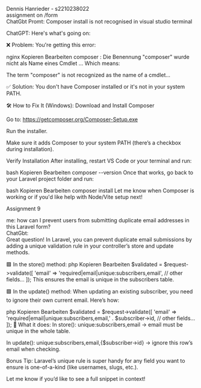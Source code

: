 Dennis Hanrieder - s2210238022    
assignment on /form    
ChatGbt Promt: Composer install is not recognised in visual studio terminal    

ChatGPT:
Here's what's going on:

❌ Problem:
You're getting this error:

nginx
Kopieren
Bearbeiten
composer : Die Benennung "composer" wurde nicht als Name eines Cmdlet ...
Which means:

The term "composer" is not recognized as the name of a cmdlet...

✅ Solution:
You don't have Composer installed or it's not in your system PATH.

🛠 How to Fix It (Windows):
Download and Install Composer

Go to: https://getcomposer.org/Composer-Setup.exe

Run the installer.

Make sure it adds Composer to your system PATH (there’s a checkbox during installation).

Verify Installation
After installing, restart VS Code or your terminal and run:

bash
Kopieren
Bearbeiten
composer --version
Once that works, go back to your Laravel project folder and run:

bash
Kopieren
Bearbeiten
composer install
Let me know when Composer is working or if you'd like help with Node/Vite setup next!

Assignment 9    

me: how can I prevent users from submitting duplicate email addresses in this Laravel form?    
ChatGbt:    
Great question! In Laravel, you can prevent duplicate email submissions by adding a unique validation rule in your controller’s store and update methods.

🟩 In the store() method:
php
Kopieren
Bearbeiten
$validated = $request->validate([
    'email' => 'required|email|unique:subscribers,email',
    // other fields...
]);
This ensures the email is unique in the subscribers table.

🟩 In the update() method:
When updating an existing subscriber, you need to ignore their own current email. Here’s how:

php
Kopieren
Bearbeiten
$validated = $request->validate([
    'email' => 'required|email|unique:subscribers,email,' . $subscriber->id,
    // other fields...
]);
🎯 What it does:
In store():
unique:subscribers,email → email must be unique in the whole table.

In update():
unique:subscribers,email,{$subscriber->id} → ignore this row’s email when checking.

Bonus Tip: Laravel’s unique rule is super handy for any field you want to ensure is one-of-a-kind (like usernames, slugs, etc.).

Let me know if you’d like to see a full snippet in context!
